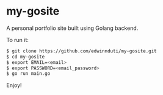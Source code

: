 # my-gosite
A personal portfolio site built using Golang backend.

To run it:
```bash
$ git clone https://github.com/edwinnduti/my-gosite.git
$ cd my-gosite
$ export EMAIL=<email>
$ export PASSWORD=<email_password>
$ go run main.go
```

Enjoy!
